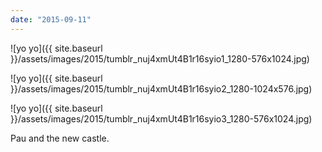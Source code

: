 ```yaml
---
date: "2015-09-11"
---
```


![yo yo]({{ site.baseurl }}/assets/images/2015/tumblr_nuj4xmUt4B1r16syio1_1280-576x1024.jpg)

![yo yo]({{ site.baseurl }}/assets/images/2015/tumblr_nuj4xmUt4B1r16syio2_1280-1024x576.jpg)

![yo yo]({{ site.baseurl }}/assets/images/2015/tumblr_nuj4xmUt4B1r16syio3_1280-576x1024.jpg)

Pau and the new castle.
